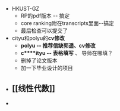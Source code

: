 - HKUST-GZ
	- RP的pdf版本 -- 搞定
	- core ranking附在transcripts里面--搞定
	- 最后检查可以提交了
- cityu和polyu的**cv修改**
	- **polyu -- 推荐信缺郭遥、cv修改**
	- **c****ityu -- 表格填写** 、 导师在哪填？
	- 删掉了论文版本
	- 加一下毕业设计的项目
- [[线性代数]]
	-
-